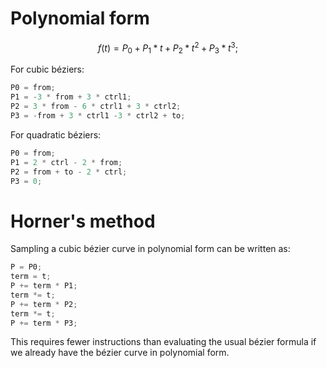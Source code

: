 # Polynomial form

$$
f(t) = P_0 + P_1*t + P_2*t^2 + P_3*t^3;
$$

For cubic béziers:
```C
P0 = from;
P1 = -3 * from + 3 * ctrl1;
P2 = 3 * from - 6 * ctrl1 + 3 * ctrl2;
P3 = -from + 3 * ctrl1 -3 * ctrl2 + to;
```
For quadratic béziers:
```C
P0 = from;
P1 = 2 * ctrl - 2 * from;
P2 = from + to - 2 * ctrl;
P3 = 0;
```


# Horner's method

Sampling a cubic bézier curve in polynomial form can be written as:
```C
P = P0;
term = t;
P += term * P1;
term *= t;
P += term * P2;
term *= t;
P += term * P3;
```
This requires fewer instructions than evaluating the usual bézier formula if we already have the bézier curve in polynomial form.

